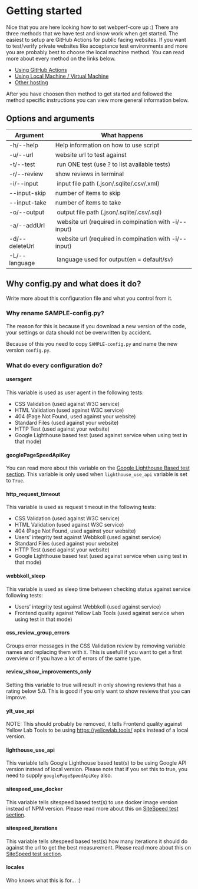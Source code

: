 # Getting started

Nice that you are here looking how to set webperf-core up :)
There are three methods that we have test and know work when get started.
The easiest to setup are GitHub Actions for public facing websites.
If you want to test/verify private websites like acceptance test environments and more you are probably best to choose the local machine method.
You can read more about every method on the links below.

- [Using GitHub Actions](getting-started-github-actions.md)
- [Using Local Machine / Virtual Machine](getting-started-local.md)
- [Other hosting](getting-started-others.md)

After you have choosen then method to get started and followed the method specific instructions 
you can view more general information below.

## Options and arguments
|Argument|What happens|
|---|---|
| -h/--help | Help information on how to use script |
| -u/--url <site url> | website url to test against |
| -t/--test <test number> | run ONE test (use ? to list available tests) |
| -r/--review | show reviews in terminal |
| -i/--input <file path> | input file path (.json/.sqlite/.csv/.xml) |
| --input-skip <number> | number of items to skip |
| --input-take <number> | number of items to take |
| -o/--output <file path> | output file path (.json/.sqlite/.csv/.sql) |
| -a/--addUrl <site url> | website url (required in compination with -i/--input) |
| -d/--deleteUrl <site url> | website url (required in compination with -i/--input) |
| -L/--language <lang code> | language used for output(en = default/sv) |

## Why config.py and what does it do?

Write more about this configuration file and what you control from it.


### Why rename SAMPLE-config.py?

The reason for this is because if you download a new version of the code, your settings or data should not be overwritten by accident.

Because of this you need to copy `SAMPLE-config.py` and name the new version `config.py`.

### What do every configuration do?


#### useragent

This variable is used as user agent in the following tests:

- CSS Validation (used against W3C service)
- HTML Validation (used against W3C service)
- 404 (Page Not Found, used against your website)
- Standard Files (used against your website)
- HTTP Test (used against your website)
- Google Lighthouse based test  (used against service when using test in that mode)


#### googlePageSpeedApiKey

You can read more about this variable on the [Google Lighthouse Based test section](tests/google-lighthouse-based.md).
This variable is only used when `lighthouse_use_api` variable is set to `True`.

#### http_request_timeout

This variable is used as request timeout in the following tests:

- CSS Validation (used against W3C service)
- HTML Validation (used against W3C service)
- 404 (Page Not Found, used against your website)
- Users’ integrity test against Webbkoll (used against service)
- Standard Files (used against your website)
- HTTP Test (used against your website)
- Google Lighthouse based test (used against service when using test in that mode)

#### webbkoll_sleep

This variable is used as sleep time between checking status against service following tests:

- Users’ integrity test against Webbkoll (used against service)
- Frontend quality against Yellow Lab Tools (used against service when using test in that mode)

#### css_review_group_errors

Groups error messages in the CSS Validation review by removing variable names and replacing them with `X`.
This is usefull if you want to get a first overview or if you have a lot of errors of the same type.

#### review_show_improvements_only

Setting this variable to true will result in only showing reviews that has a rating below 5.0.
This is good if you only want to show reviews that you can improve.

#### ylt_use_api

NOTE: This should probably be removed, it tells Frontend quality against Yellow Lab Tools
to be using https://yellowlab.tools/ api:s instead of a local version.

#### lighthouse_use_api

This variable tells Google Lighthouse based test(s)
to be using Google API version instead of local version.
Please note that if you set this to true, you need to supply `googlePageSpeedApiKey` also.

#### sitespeed_use_docker

This variable tells sitespeed based test(s) to use docker image version instead of NPM version.
Please read more about this on [SiteSpeed test section](tests/sitespeed.md).

#### sitespeed_iterations

This variable tells sitespeed based test(s) how many iterations it should do against the url to get the best measurement.
Please read more about this on [SiteSpeed test section](tests/sitespeed.md).

#### locales

Who knows what this is for... :)

